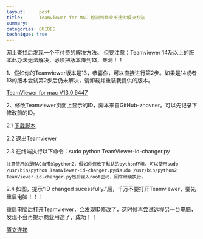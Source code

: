 ```yaml
---
layout:     post
title:      Teamviewer for MAC 检测到商业用途的解决方法
summary: 
categories: GUIDES
technique: true
---
```


网上查找后发现一个不付费的解决方法。
但要注意：Teamviewer 14及以上的版本此办法无法解决，必须把版本降到13，亲测！！

1、假如你的Teamviewer版本是13，恭喜你，可以直接进行第2步。如果是14或者13的版本尝试第2步后仍未解决，请卸载并重装我提供的版本。

[TeamViewer for mac V13.0.6447](https://pan.baidu.com/disk/home#/all?path=%2Fteamviewer&vmode=list)

2、修改Teamviewer页面上显示的ID，脚本来自GitHub-zhovner。可以先记录下修改前的ID。  

2.1 [下载脚本](https://pan.baidu.com/disk/home#/all?path=%2Fteamviewer&vmode=list)  

2.2 退出Teamviewer 

2.3 在终端执行以下命令：sudo python TeamViewer-id-changer.py

    注意使用的是MAC自带的python2，假如你修改了默认的python环境，可以使用sudo /usr/bin/python TeamViewer-id-changer.py或sudo /usr/bin/python2 TeamViewer-id-changer.py然后输入root密码，回车继续执行。  

2.4 如图，提示“ID changed sucessfully.”后，千万不要打开Teamviewer，要先重启电脑！！！

重启电脑后打开Teamviewer，会发现ID修改了，这时候再尝试远程另一台电脑，发现不会再提示商业用途了，成功！！

[原文连接](https://www.jianshu.com/p/c1a77c351283)